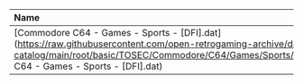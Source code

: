 |Name|Size|
|:---|---:|
|[Commodore C64 - Games - Sports - [DFI].dat](https://raw.githubusercontent.com/open-retrogaming-archive/dat-catalog/main/root/basic/TOSEC/Commodore/C64/Games/Sports/[DFI]/Commodore C64 - Games - Sports - [DFI].dat)|9994|

